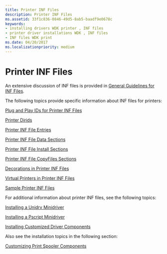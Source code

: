 ```yaml
---
title: Printer INF Files
description: Printer INF Files
ms.assetid: 33f1c836-0846-49d5-8ab5-baadf9e0678c
keywords:
- installing drivers WDK printer , INF files
- printer driver installations WDK , INF files
- INF files WDK print
ms.date: 04/20/2017
ms.localizationpriority: medium
---
```


# Printer INF Files





An extensive discussion of INF files is provided in [General Guidelines for INF Files](https://msdn.microsoft.com/library/windows/hardware/ff544975).

The following topics provide specific information about INF files for printers:

[Plug and Play IDs for Printer INF Files](plug-and-play-ids-for-printer-inf-files.md)

[Printer Dirids](printer-dirids.md)

[Printer INF File Entries](printer-inf-file-entries.md)

[Printer INF File Data Sections](printer-inf-file-data-sections.md)

[Printer INF File Install Sections](printer-inf-file-install-sections.md)

[Printer INF File CopyFiles Sections](printer-inf-file-copyfiles-sections.md)

[Decorations in Printer INF Files](decorations-in-printer-inf-files.md)

[Virtual Printers in Printer INF Files](virtual-printers-in-printer-inf-files.md)

[Sample Printer INF Files](sample-printer-inf-files.md)

For additional information about printer INF files, see the following topics:

[Installing a Unidrv Minidriver](installing-a-unidrv-minidriver.md)

[Installing a Pscript Minidriver](installing-a-pscript-minidriver.md)

[Installing Customized Driver Components](installing-customized-driver-components.md)

Also see the installation topics in the following section:

[Customizing Print Spooler Components](print-spooler-components.md)

 

 




